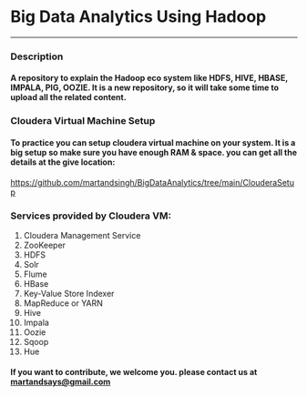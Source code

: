 # Big Data Analytics Using Hadoop 
----------------------------------

### Description
#### A repository to explain the Hadoop eco system like HDFS, HIVE, HBASE, IMPALA, PIG, OOZIE. It is a new repository, so it will take some time to upload all the related content. 

### Cloudera Virtual Machine Setup
#### To practice you can setup cloudera virtual machine on your system. It is a big setup so make sure you have enough RAM & space. you can get all the details at the give location:
https://github.com/martandsingh/BigDataAnalytics/tree/main/ClouderaSetup

### Services provided by Cloudera VM:
1.  Cloudera Management Service
2.	ZooKeeper
3.	HDFS
4.	Solr
5.	Flume
6.	HBase
7.	Key-Value Store Indexer
8.	MapReduce or YARN
9.	Hive
10.	Impala
11.	Oozie
12.	Sqoop
13.	Hue 



#### If you want to contribute, we welcome you. please contact us at martandsays@gmail.com
